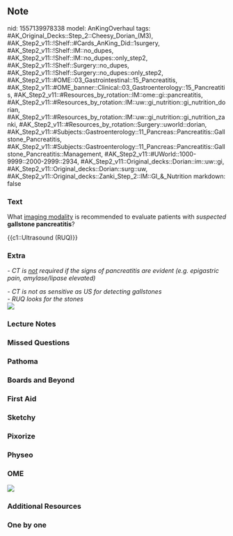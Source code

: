 ## Note
nid: 1557139978338
model: AnKingOverhaul
tags: #AK_Original_Decks::Step_2::Cheesy_Dorian_(M3), #AK_Step2_v11::!Shelf::#Cards_AnKing_Did::1surgery, #AK_Step2_v11::!Shelf::IM::no_dupes, #AK_Step2_v11::!Shelf::IM::no_dupes::only_step2, #AK_Step2_v11::!Shelf::Surgery::no_dupes, #AK_Step2_v11::!Shelf::Surgery::no_dupes::only_step2, #AK_Step2_v11::#OME::03_Gastrointestinal::15_Pancreatitis, #AK_Step2_v11::#OME_banner::Clinical::03_Gastroenterology::15_Pancreatitis, #AK_Step2_v11::#Resources_by_rotation::IM::ome::gi::pancreatitis, #AK_Step2_v11::#Resources_by_rotation::IM::uw::gi_nutrition::gi_nutrition_dorian, #AK_Step2_v11::#Resources_by_rotation::IM::uw::gi_nutrition::gi_nutrition_zanki, #AK_Step2_v11::#Resources_by_rotation::Surgery::uworld::dorian, #AK_Step2_v11::#Subjects::Gastroenterology::11_Pancreas::Pancreatitis::Gallstone_Pancreatitis, #AK_Step2_v11::#Subjects::Gastroenterology::11_Pancreas::Pancreatitis::Gallstone_Pancreatitis::Management, #AK_Step2_v11::#UWorld::1000-9999::2000-2999::2934, #AK_Step2_v11::Original_decks::Dorian::im::uw::gi, #AK_Step2_v11::Original_decks::Dorian::surg::uw, #AK_Step2_v11::Original_decks::Zanki_Step_2::IM::GI_&_Nutrition
markdown: false

### Text
What <u>imaging modality</u> is recommended to evaluate patients
with <i>suspected</i> <b>gallstone pancreatitis</b>?
<div>
  {{c1::Ultrasound (RUQ)}}
</div>

### Extra
<i>- CT is <u>not</u> required if the signs of pancreatitis are
evident (e.g. epigastric pain, amylase/lipase elevated)</i>
<div>
  <i>-</i> <i>CT is not as sensitive as US for detecting
  gallstones</i>
</div>
<div>
  <i>- RUQ looks for the stones</i>
</div><img src="ap%20(1)_1358629116483.png">

### Lecture Notes


### Missed Questions


### Pathoma


### Boards and Beyond


### First Aid


### Sketchy


### Pixorize


### Physeo


### OME
<div class="ome-widget">
  <a href=
  "https://onlinemeded.org/spa/gastroenterology/pancreatitis/acquire?ref=anki">
  <img src="_OME_AnkiFlashcards_Lesson_3.png"></a>
</div>

### Additional Resources


### One by one

